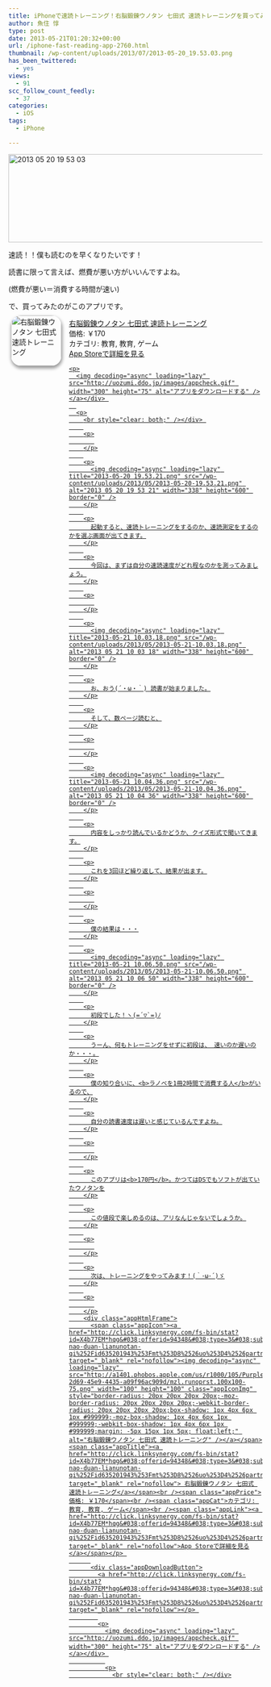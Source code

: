 ```yaml
---
title: iPhoneで速読トレーニング！右脳鍛錬ウノタン 七田式 速読トレーニングを買ってみた〜速度計測編〜
author: 魚住 惇
type: post
date: 2013-05-21T01:20:32+00:00
url: /iphone-fast-reading-app-2760.html
thumbnail: /wp-content/uploads/2013/07/2013-05-20_19.53.03.png
has_been_twittered:
  - yes
views:
  - 91
scc_follow_count_feedly:
  - 37
categories:
  - iOS
tags:
  - iPhone

---
```

<img decoding="async" loading="lazy" title="2013-05-20_19.53.03.png" src="/wp-content/uploads/2013/05/2013-05-20_19.53.03.png" alt="2013 05 20 19 53 03" width="600" height="175" border="0" />

<!--more-->

速読！！僕も読むのを早くなりたいです！

読書に限って言えば、燃費が悪い方がいいんですよね。

(燃費が悪い＝消費する時間が速い)

で、買ってみたのがこのアプリです。

<div class="appHtmlFrame">
  <span class="appIcon"><a href="http://click.linksynergy.com/fs-bin/stat?id=X4b77EM*hqg&#038;offerid=94348&#038;type=3&#038;subid=0&#038;tmpid=2192&#038;RD_PARM1=https%253A%252F%252Fitunes.apple.com%252Fjp%252Fapp%252Fyou-nao-duan-lianunotan-qi%252Fid635201943%253Fmt%253D8%2526uo%253D4%2526partnerId%253D30" target="_blank" rel="nofollow"><img decoding="async" loading="lazy" src="http://a1401.phobos.apple.com/us/r1000/105/Purple2/v4/5b/c2/e8/5bc2e8ff-2d69-45e9-4435-a09f96ac909d/mzl.runoprst.100x100-75.png" width="100" height="100" class="appIconImg" style="border-radius: 20px 20px 20px 20px;-moz-border-radius: 20px 20px 20px 20px;-webkit-border-radius: 20px 20px 20px 20px;box-shadow: 1px 4px 6px 1px #999999;-moz-box-shadow: 1px 4px 6px 1px #999999;-webkit-box-shadow: 1px 4px 6px 1px #999999;margin: -5px 15px 1px 5px; float:left;" alt="右脳鍛錬ウノタン 七田式 速読トレーニング" /></a></span><span class="appTitle"><a href="http://click.linksynergy.com/fs-bin/stat?id=X4b77EM*hqg&#038;offerid=94348&#038;type=3&#038;subid=0&#038;tmpid=2192&#038;RD_PARM1=https%253A%252F%252Fitunes.apple.com%252Fjp%252Fapp%252Fyou-nao-duan-lianunotan-qi%252Fid635201943%253Fmt%253D8%2526uo%253D4%2526partnerId%253D30" target="_blank" rel="nofollow"> 右脳鍛錬ウノタン 七田式 速読トレーニング</a></span><br /><span class="appPrice">価格: ￥170</span><br /><span class="appCat">カテゴリ: 教育, 教育, ゲーム</span><br /><span class="appLink"><a href="http://click.linksynergy.com/fs-bin/stat?id=X4b77EM*hqg&#038;offerid=94348&#038;type=3&#038;subid=0&#038;tmpid=2192&#038;RD_PARM1=https%253A%252F%252Fitunes.apple.com%252Fjp%252Fapp%252Fyou-nao-duan-lianunotan-qi%252Fid635201943%253Fmt%253D8%2526uo%253D4%2526partnerId%253D30" target="_blank" rel="nofollow">App Storeで詳細を見る</a></span></p> 
  
  <div class="appDownloadButton">
    <a href="http://click.linksynergy.com/fs-bin/stat?id=X4b77EM*hqg&#038;offerid=94348&#038;type=3&#038;subid=0&#038;tmpid=2192&#038;RD_PARM1=https%253A%252F%252Fitunes.apple.com%252Fjp%252Fapp%252Fyou-nao-duan-lianunotan-qi%252Fid635201943%253Fmt%253D8%2526uo%253D4%2526partnerId%253D30" target="_blank" rel="nofollow"></p> 
    
    <p>
      <img decoding="async" loading="lazy" src="http://uozumi.ddo.jp/images/appcheck.gif" width="300" height="75" alt="アプリをダウンロードする" /></a></div> 
      
      <p>
        <br style="clear: both;" /></div> 
        
        <p>
           
        </p>
        
        <p>
          <img decoding="async" loading="lazy" title="2013-05-20 19.53.21.png" src="/wp-content/uploads/2013/05/2013-05-20-19.53.21.png" alt="2013 05 20 19 53 21" width="338" height="600" border="0" />
        </p>
        
        <p>
          起動すると、速読トレーニングをするのか、速読測定をするのかを選ぶ画面が出てきます。
        </p>
        
        <p>
          今回は、まずは自分の速読速度がどれ程なのかを測ってみましょう。
        </p>
        
        <p>
           
        </p>
        
        <p>
          <img decoding="async" loading="lazy" title="2013-05-21 10.03.18.png" src="/wp-content/uploads/2013/05/2013-05-21-10.03.18.png" alt="2013 05 21 10 03 18" width="338" height="600" border="0" />
        </p>
        
        <p>
          お、おう(´・ω・｀) 読書が始まりました。
        </p>
        
        <p>
          そして、数ページ読むと、
        </p>
        
        <p>
           
        </p>
        
        <p>
          <img decoding="async" loading="lazy" title="2013-05-21 10.04.36.png" src="/wp-content/uploads/2013/05/2013-05-21-10.04.36.png" alt="2013 05 21 10 04 36" width="338" height="600" border="0" />
        </p>
        
        <p>
          内容をしっかり読んでいるかどうか、クイズ形式で聞いてきます。
        </p>
        
        <p>
          これを3回ほど繰り返して、結果が出ます。
        </p>
        
        <p>
           
        </p>
        
        <p>
          僕の結果は・・・
        </p>
        
        <p>
          <img decoding="async" loading="lazy" title="2013-05-21 10.06.50.png" src="/wp-content/uploads/2013/05/2013-05-21-10.06.50.png" alt="2013 05 21 10 06 50" width="338" height="600" border="0" />
        </p>
        
        <p>
          初段でした！ヽ(=´▽`=)ﾉ
        </p>
        
        <p>
          うーん、何もトレーニングをせずに初段は、 速いのか遅いのか・・・。
        </p>
        
        <p>
          僕の知り合いに、<b>ラノベを1冊2時間で消費する人</b>がいるので、
        </p>
        
        <p>
          自分の読書速度は遅いと感じているんですよね。
        </p>
        
        <p>
           
        </p>
        
        <p>
          このアプリは<b>170円</b>。かつてはDSでもソフトが出ていたウノタンを
        </p>
        
        <p>
          この値段で楽しめるのは、アリなんじゃないでしょうか。
        </p>
        
        <p>
           
        </p>
        
        <p>
          次は、トレーニングをやってみます！(｀･ω･´)ゞ
        </p>
        
        <p>
           
        </p>
        <div class="appHtmlFrame">
          <span class="appIcon"><a href="http://click.linksynergy.com/fs-bin/stat?id=X4b77EM*hqg&#038;offerid=94348&#038;type=3&#038;subid=0&#038;tmpid=2192&#038;RD_PARM1=https%253A%252F%252Fitunes.apple.com%252Fjp%252Fapp%252Fyou-nao-duan-lianunotan-qi%252Fid635201943%253Fmt%253D8%2526uo%253D4%2526partnerId%253D30" target="_blank" rel="nofollow"><img decoding="async" loading="lazy" src="http://a1401.phobos.apple.com/us/r1000/105/Purple2/v4/5b/c2/e8/5bc2e8ff-2d69-45e9-4435-a09f96ac909d/mzl.runoprst.100x100-75.png" width="100" height="100" class="appIconImg" style="border-radius: 20px 20px 20px 20px;-moz-border-radius: 20px 20px 20px 20px;-webkit-border-radius: 20px 20px 20px 20px;box-shadow: 1px 4px 6px 1px #999999;-moz-box-shadow: 1px 4px 6px 1px #999999;-webkit-box-shadow: 1px 4px 6px 1px #999999;margin: -5px 15px 1px 5px; float:left;" alt="右脳鍛錬ウノタン 七田式 速読トレーニング" /></a></span><span class="appTitle"><a href="http://click.linksynergy.com/fs-bin/stat?id=X4b77EM*hqg&#038;offerid=94348&#038;type=3&#038;subid=0&#038;tmpid=2192&#038;RD_PARM1=https%253A%252F%252Fitunes.apple.com%252Fjp%252Fapp%252Fyou-nao-duan-lianunotan-qi%252Fid635201943%253Fmt%253D8%2526uo%253D4%2526partnerId%253D30" target="_blank" rel="nofollow"> 右脳鍛錬ウノタン 七田式 速読トレーニング</a></span><br /><span class="appPrice">価格: ￥170</span><br /><span class="appCat">カテゴリ: 教育, 教育, ゲーム</span><br /><span class="appLink"><a href="http://click.linksynergy.com/fs-bin/stat?id=X4b77EM*hqg&#038;offerid=94348&#038;type=3&#038;subid=0&#038;tmpid=2192&#038;RD_PARM1=https%253A%252F%252Fitunes.apple.com%252Fjp%252Fapp%252Fyou-nao-duan-lianunotan-qi%252Fid635201943%253Fmt%253D8%2526uo%253D4%2526partnerId%253D30" target="_blank" rel="nofollow">App Storeで詳細を見る</a></span></p> 
          
          <div class="appDownloadButton">
            <a href="http://click.linksynergy.com/fs-bin/stat?id=X4b77EM*hqg&#038;offerid=94348&#038;type=3&#038;subid=0&#038;tmpid=2192&#038;RD_PARM1=https%253A%252F%252Fitunes.apple.com%252Fjp%252Fapp%252Fyou-nao-duan-lianunotan-qi%252Fid635201943%253Fmt%253D8%2526uo%253D4%2526partnerId%253D30" target="_blank" rel="nofollow"></p> 
            
            <p>
              <img decoding="async" loading="lazy" src="http://uozumi.ddo.jp/images/appcheck.gif" width="300" height="75" alt="アプリをダウンロードする" /></a></div> 
              
              <p>
                <br style="clear: both;" /></div>